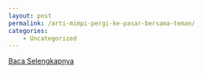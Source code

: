 ```yaml
---
layout: post
permalink: /arti-mimpi-pergi-ke-pasar-bersama-teman/
categories:
    - Uncategorized
---
```


[Baca Selengkapnya](/10)